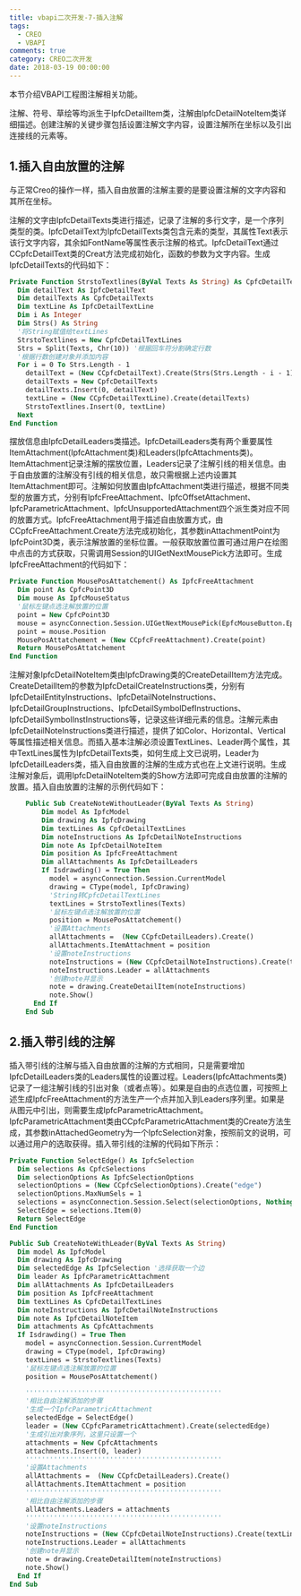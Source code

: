 ```yaml
---
title: vbapi二次开发-7-插入注解
tags:
  - CREO
  - VBAPI
comments: true
category: CREO二次开发
date: 2018-03-19 00:00:00
---
```



本节介绍VBAPI工程图注解相关功能。

注解、符号、草绘等均派生于IpfcDetailItem类，注解由IpfcDetailNoteItem类详细描述。创建注解的关键步骤包括设置注解文字内容，设置注解所在坐标以及引出连接线的元素等。

## 1.插入自由放置的注解

与正常Creo的操作一样，插入自由放置的注解主要的是要设置注解的文字内容和其所在坐标。

注解的文字由IpfcDetailTexts类进行描述，记录了注解的多行文字，是一个序列类型的类。IpfcDetailText为IpfcDetailTexts类包含元素的类型，其属性Text表示该行文字内容，其余如FontName等属性表示注解的格式。IpfcDetailText通过CCpfcDetailText类的Creat方法完成初始化，函数的参数为文字内容。生成IpfcDetailTexts的代码如下：

```vb
Private Function StrstoTextlines(ByVal Texts As String) As CpfcDetailTextLines
  Dim detailText As IpfcDetailText
  Dim detailTexts As CpfcDetailTexts
  Dim textLine As IpfcDetailTextLine
  Dim i As Integer
  Dim Strs() As String
  '将String赋值给textLines
  StrstoTextlines = New CpfcDetailTextLines
  Strs = Split(Texts, Chr(10)) '根据回车符分割确定行数
  '根据行数创建对象并添加内容
  For i = 0 To Strs.Length - 1
    detailText = (New CCpfcDetailText).Create(Strs(Strs.Length - i - 1)) '注意顺序
    detailTexts = New CpfcDetailTexts
    detailTexts.Insert(0, detailText)
    textLine = (New CCpfcDetailTextLine).Create(detailTexts)
    StrstoTextlines.Insert(0, textLine)
  Next
End Function
```

摆放信息由IpfcDetailLeaders类描述。IpfcDetailLeaders类有两个重要属性ItemAttachment(IpfcAttachment类)和Leaders(IpfcAttachments类)。ItemAttachment记录注解的摆放位置，Leaders记录了注解引线的相关信息。由于自由放置的注解没有引线的相关信息，故只需根据上述内设置其ItemAttachment即可。注解如何放置由IpfcAttachment类进行描述，根据不同类型的放置方式，分别有IpfcFreeAttachment、IpfcOffsetAttachment、IpfcParametricAttachment、IpfcUnsupportedAttachment四个派生类对应不同的放置方式。IpfcFreeAttachment用于描述自由放置方式，由CCpfcFreeAttachment.Create方法完成初始化，其参数inAttachmentPoint为IpfcPoint3D类，表示注解放置的坐标位置。一般获取放置位置可通过用户在绘图中点击的方式获取，只需调用Session的UIGetNextMousePick方法即可。生成IpfcFreeAttachment的代码如下：

```vb
Private Function MousePosAttatchement() As IpfcFreeAttachment
  Dim point As CpfcPoint3D
  Dim mouse As IpfcMouseStatus
  '鼠标左键点选注解放置的位置
  point = New CpfcPoint3D
  mouse = asyncConnection.Session.UIGetNextMousePick(EpfcMouseButton.EpfcMOUSE_BTN_LEFT)
  point = mouse.Position
  MousePosAttatchement = (New CCpfcFreeAttachment).Create(point)
  Return MousePosAttatchement
End Function
```

注解对象IpfcDetailNoteItem类由IpfcDrawing类的CreateDetailItem方法完成。CreateDetailItem的参数为IpfcDetailCreateInstructions类，分别有IpfcDetailEntityInstructions、IpfcDetailNoteInstructions、IpfcDetailGroupInstructions、IpfcDetailSymbolDefInstructions、IpfcDetailSymbolInstInstructions等，记录这些详细元素的信息。注解元素由
IpfcDetailNoteInstructions类进行描述，提供了如Color、Horizontal、Vertical等属性描述相关信息。而插入基本注解必须设置TextLines、Leader两个属性，其中TextLines属性为IpfcDetailTexts类，如何生成上文已说明，Leader为IpfcDetailLeaders类，插入自由放置的注解的生成方式也在上文进行说明。生成注解对象后，调用IpfcDetailNoteItem类的Show方法即可完成自由放置的注解的放置。插入自由放置的注解的示例代码如下：

```vb
    Public Sub CreateNoteWithoutLeader(ByVal Texts As String)
        Dim model As IpfcModel
        Dim drawing As IpfcDrawing
        Dim textLines As CpfcDetailTextLines
        Dim noteInstructions As IpfcDetailNoteInstructions
        Dim note As IpfcDetailNoteItem
        Dim position As IpfcFreeAttachment
        Dim allAttachments As IpfcDetailLeaders
        If Isdrawding() = True Then
          model = asyncConnection.Session.CurrentModel
          drawing = CType(model, IpfcDrawing)
          'String转CpfcDetailTextLines
          textLines = StrstoTextlines(Texts)
          '鼠标左键点选注解放置的位置
          position = MousePosAttatchement()
          '设置Attachments
          allAttachments =  (New CCpfcDetailLeaders).Create()
          allAttachments.ItemAttachment = position
          '设置noteInstructions
          noteInstructions = (New CCpfcDetailNoteInstructions).Create(textLines)
          noteInstructions.Leader = allAttachments
          '创建note并显示
          note = drawing.CreateDetailItem(noteInstructions)
          note.Show()
      End If
    End Sub
```

## 2.插入带引线的注解

插入带引线的注解与插入自由放置的注解的方式相同，只是需要增加IpfcDetailLeaders类的Leaders属性的设置过程。Leaders(IpfcAttachments类)记录了一组注解引线的引出对象（或者点等）。如果是自由的点选位置，可按照上述生成IpfcFreeAttachment的方法生产一个点并加入到Leaders序列里。如果是从图元中引出，则需要生成IpfcParametricAttachment。IpfcParametricAttachment类由CCpfcParametricAttachment类的Create方法生成，其参数inAttachedGeometry为一个IpfcSelection对象，按照前文的说明，可以通过用户的选取获得。插入带引线的注解的代码如下所示：

```vb
Private Function SelectEdge() As IpfcSelection
  Dim selections As CpfcSelections
  Dim selectionOptions As IpfcSelectionOptions
  selectionOptions = (New CCpfcSelectionOptions).Create("edge")
  selectionOptions.MaxNumSels = 1
  selections = asyncConnection.Session.Select(selectionOptions, Nothing)
  SelectEdge = selections.Item(0)
  Return SelectEdge
End Function

Public Sub CreateNoteWithLeader(ByVal Texts As String)
  Dim model As IpfcModel
  Dim drawing As IpfcDrawing
  Dim selectedEdge As IpfcSelection '选择获取一个边
  Dim leader As IpfcParametricAttachment
  Dim allAttachments As IpfcDetailLeaders
  Dim position As IpfcFreeAttachment
  Dim textLines As CpfcDetailTextLines
  Dim noteInstructions As IpfcDetailNoteInstructions
  Dim note As IpfcDetailNoteItem
  Dim attachments As CpfcAttachments
  If Isdrawding() = True Then
    model = asyncConnection.Session.CurrentModel
    drawing = CType(model, IpfcDrawing)
    textLines = StrstoTextlines(Texts)
    '鼠标左键点选注解放置的位置
    position = MousePosAttatchement()

    '''''''''''''''''''''''''''''''''''''''''''''''''
    '相比自由注解添加的步骤
    '生成一个IpfcParametricAttachment
    selectedEdge = SelectEdge()
    leader = (New CCpfcParametricAttachment).Create(selectedEdge)
    '生成引出对象序列，这里只设置一个
    attachments = New CpfcAttachments
    attachments.Insert(0, leader)
    '''''''''''''''''''''''''''''''''''''''''''''''''
    '设置Attachments
    allAttachments =  (New CCpfcDetailLeaders).Create()
    allAttachments.ItemAttachment = position
    '''''''''''''''''''''''''''''''''''''''''''''''''
    '相比自由注解添加的步骤
    allAttachments.Leaders = attachments
    '''''''''''''''''''''''''''''''''''''''''''''''''
    '设置noteInstructions
    noteInstructions = (New CCpfcDetailNoteInstructions).Create(textLines)
    noteInstructions.Leader = allAttachments
    '创建note并显示
    note = drawing.CreateDetailItem(noteInstructions)
    note.Show()
  End If
End Sub
```